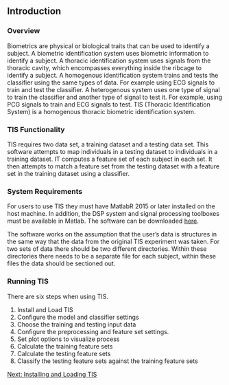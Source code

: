 ## Introduction 

### Overview
	
Biometrics are physical or biological traits that can be used to identify a subject. A biometric identification system uses biometric information to identify a subject. A thoracic identification system uses signals from the thoracic cavity, which encompasses everything inside the ribcage to identify a subject. A homogenous identification system trains and tests the classifier using the same types of data. For example using ECG signals to train and test the classifier. A heterogenous system uses one type of signal to train the classifier and another type of signal to test it. For example, using PCG signals to train and ECG signals to test. TIS (Thoracic Identification System) is a homogenous thoracic biometric identification system.
 
### TIS Functionality

TIS requires two data set, a training dataset and a testing data set.  This software attempts to map individuals in a testing dataset to individuals in a training dataset.  IT computes a feature set of each subject in each set. It then attempts to match a feature set from the testing dataset with a feature set in the training dataset using a classifier. 
 
### System Requirements

For users to use TIS they must have MatlabR 2015 or later installed on the host machine. In addition, the DSP system and signal processing toolboxes must be available in Matlab.  The software can be downloaded [here](http://github.com/erimcg/TIS). 

The software works on the assumption that the user’s data is structures in the same way that the data from the original TIS experiment was taken. For two sets of data there should be two different directories. Within these directories there needs to be a separate file for each subject, within these files the data should be sectioned out.

### Running TIS

There are six steps when using TIS. 

1. Install and Load TIS
2. Configure the model and classifier settings
3. Choose the training and testing input data 
4. Configure the preprocessing and feature set settings.
5. Set plot options to visualize process 
6. Calculate the training feature sets 
7. Calculate the testing feature sets 
8. Classify the testing feature sets against the training feature sets 

[Next: Installing and Loading TIS](Loading-TIS.md)
